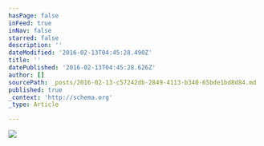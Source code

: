 ```yaml
---
hasPage: false
inFeed: true
inNav: false
starred: false
description: ''
dateModified: '2016-02-13T04:45:28.490Z'
title: ''
datePublished: '2016-02-13T04:45:28.626Z'
author: []
sourcePath: _posts/2016-02-13-c57242db-2849-4113-b340-65bde1bd8d84.md
published: true
_context: 'http://schema.org'
_type: Article

---
```

![](https://the-grid-user-content.s3-us-west-2.amazonaws.com/c66f6a14-fcfd-495f-b660-418680a4bfb5.jpg)